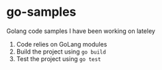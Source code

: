 # go-samples
Golang code samples I have been working on lateley

1. Code relies on GoLang modules
2. Build the project using `go build`
3. Test the project using `go test`
